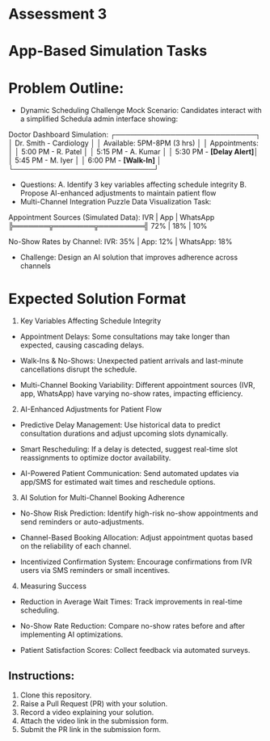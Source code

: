# Assessment 3

# App-Based Simulation Tasks

# Problem Outline:

* Dynamic Scheduling Challenge
Mock Scenario: Candidates interact with a simplified Schedula admin interface showing:

Doctor Dashboard Simulation:
┌────────────────────────────┐
│ Dr. Smith - Cardiology     │
│ Available: 5PM-8PM (3 hrs) │
│ Appointments:              │
│ 5:00 PM - R. Patel         │
│ 5:15 PM - A. Kumar         │
│ 5:30 PM - **[Delay Alert]**│
│ 5:45 PM - M. Iyer          │
│ 6:00 PM - **[Walk-In]**    │
└────────────────────────────┘

* Questions:
A. Identify 3 key variables affecting schedule integrity
B. Propose AI-enhanced adjustments to maintain patient flow
* Multi-Channel Integration Puzzle
Data Visualization Task:

Appointment Sources (Simulated Data):
IVR       | App      | WhatsApp  
╠═══════╦════════╦═════════╣
72%      | 18%     | 10%     

No-Show Rates by Channel:
IVR: 35% | App: 12% | WhatsApp: 18%

* Challenge: Design an AI solution that improves adherence across channels


# Expected Solution Format

1. Key Variables Affecting Schedule Integrity
- Appointment Delays: Some consultations may take longer than expected, causing cascading delays.

- Walk-Ins & No-Shows: Unexpected patient arrivals and last-minute cancellations disrupt the schedule.

- Multi-Channel Booking Variability: Different appointment sources (IVR, app, WhatsApp) have varying no-show rates, impacting efficiency.

2. AI-Enhanced Adjustments for Patient Flow
- Predictive Delay Management: Use historical data to predict consultation durations and adjust upcoming slots dynamically.

- Smart Rescheduling: If a delay is detected, suggest real-time slot reassignments to optimize doctor availability.

- AI-Powered Patient Communication: Send automated updates via app/SMS for estimated wait times and reschedule options.

3. AI Solution for Multi-Channel Booking Adherence
- No-Show Risk Prediction: Identify high-risk no-show appointments and send reminders or auto-adjustments.

- Channel-Based Booking Allocation: Adjust appointment quotas based on the reliability of each channel.

- Incentivized Confirmation System: Encourage confirmations from IVR users via SMS reminders or small incentives.

4. Measuring Success
- Reduction in Average Wait Times: Track improvements in real-time scheduling.

- No-Show Rate Reduction: Compare no-show rates before and after implementing AI optimizations.

- Patient Satisfaction Scores: Collect feedback via automated surveys.


## Instructions:
1. Clone this repository.
3. Raise a Pull Request (PR) with your solution.
4. Record a video explaining your solution.
5. Attach the video link in the submission form.
6. Submit the PR link in the submission form.